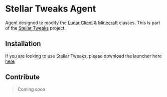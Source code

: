 # Stellar Tweaks Agent

Agent designed to modify the [Lunar Client](https://lunarclient.com) & [Minecraft](https//minecraft.net) classes. 
This is part of the [Stellar Tweaks](https://github.com/StellarTweaks) project.

## Installation
If you are looking to use Stellar Tweaks, please download the launcher here [here](https://github.com/StellarTweaks/Stellar-Launcher)

## Contribute
> Coming soon
